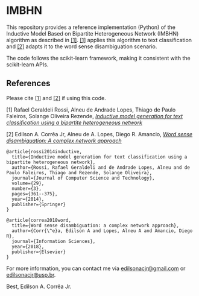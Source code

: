 # IMBHN

This repository provides a reference implementation (Python) of the Inductive Model Based on Bipartite Heterogeneous Network (IMBHN) algorithm as described in [[1]](#inductive-model-generation-for-text-classification-using-a-bipartite-heterogeneous-network). [[1]](#inductive-model-generation-for-text-classification-using-a-bipartite-heterogeneous-network) applies this algorithm to text classification and [[2]](#Word-sense-disambiguation-A-complex-network-approach) adapts it to the word sense disambiguation scenario.

The code follows the scikit-learn framework, making it consistent with the scikit-learn APIs.


## References

Please cite [[1]](#inductive-model-generation-for-text-classification-using-a-bipartite-heterogeneous-network) and [[2]](#Word-sense-disambiguation-A-complex-network-approach) if using this code.


[1] Rafael Geraldeli Rossi, Alneu de Andrade Lopes, Thiago de Paulo Faleiros, Solange Oliveira Rezende, [*Inductive model generation for text classification using a bipartite heterogeneous network*](https://doi.org/10.1007/s11390-014-1436-7)

[2] Edilson A. Corrêa Jr, Alneu de A. Lopes, Diego R. Amancio, [*Word sense disambiguation: A complex network approach*](https://doi.org/10.1016/j.ins.2018.02.047)

```
@article{rossi2014inductive,
  title={Inductive model generation for text classification using a bipartite heterogeneous network},
  author={Rossi, Rafael Geraldeli and de Andrade Lopes, Alneu and de Paulo Faleiros, Thiago and Rezende, Solange Oliveira},
  journal={Journal of Computer Science and Technology},
  volume={29},
  number={3},
  pages={361--375},
  year={2014},
  publisher={Springer}
}

@article{correa2018word,
  title={Word sense disambiguation: a complex network approach},
  author={Corr{\^e}a, Edilson A and Lopes, Alneu A and Amancio, Diego R},
  journal={Information Sciences},
  year={2018},
  publisher={Elsevier}
}
```


For more information, you can contact me via edilsonacjr@gmail.com or edilsonacjr@usp.br.


Best, Edilson A. Corrêa Jr.


